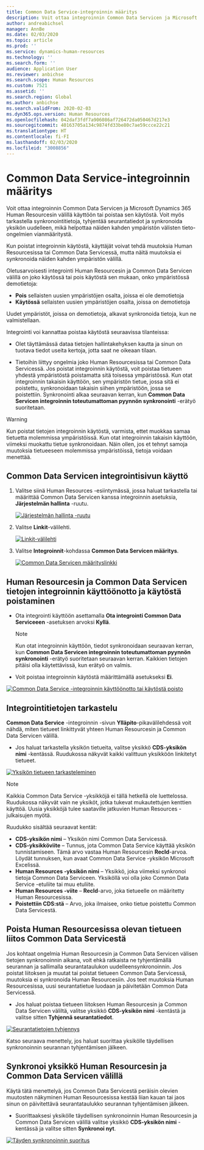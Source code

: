 ```yaml
---
title: Common Data Service-integroinnin määritys
description: Voit ottaa integroinnin Common Data Servicen ja Microsoft Dynamics 365 Human Resourcesin välillä käyttöön tai poistaa sen käytöstä. Voit myös tarkastella synkronointitietoja, tyhjentää seurantatiedot ja synkronoida yksikön uudelleen, mikä helpottaa näiden kahden ympäristön välisten tieto-ongelmien vianmääritystä.
author: andreabichsel
manager: AnnBe
ms.date: 02/03/2020
ms.topic: article
ms.prod: ''
ms.service: dynamics-human-resources
ms.technology: ''
ms.search.form: ''
audience: Application User
ms.reviewer: anbichse
ms.search.scope: Human Resources
ms.custom: 7521
ms.assetid: ''
ms.search.region: Global
ms.author: anbichse
ms.search.validFrom: 2020-02-03
ms.dyn365.ops.version: Human Resources
ms.openlocfilehash: 042daf3fdf7a906086af726472da050467d217e3
ms.sourcegitcommit: 40163705a134c9874fd33be80c7ae59ccce22c21
ms.translationtype: HT
ms.contentlocale: fi-FI
ms.lasthandoff: 02/03/2020
ms.locfileid: "3008856"
---
```

# <a name="configure-common-data-service-integration"></a>Common Data Service-integroinnin määritys

Voit ottaa integroinnin Common Data Servicen ja Microsoft Dynamics 365 Human Resourcesin välillä käyttöön tai poistaa sen käytöstä. Voit myös tarkastella synkronointitietoja, tyhjentää seurantatiedot ja synkronoida yksikön uudelleen, mikä helpottaa näiden kahden ympäristön välisten tieto-ongelmien vianmääritystä.

Kun poistat integroinnin käytöstä, käyttäjät voivat tehdä muutoksia Human Resourcesissa tai Common Data Servicessä, mutta näitä muutoksia ei synkronoida näiden kahden ympäristön välillä.

Oletusarvoisesti integrointi Human Resourcesin ja Common Data Servicen välillä on joko käytössä tai pois käytöstä sen mukaan, onko ympäristössä demotietoja:

- **Pois** sellaisten uusien ympäristöjen osalta, joissa ei ole demotietoja
- **Käytössä** sellaisten uusien ympäristöjen osalta, joissa on demotietoja

Uudet ympäristöt, joissa on demotietoja, alkavat synkronoida tietoja, kun ne valmistellaan.

Integrointi voi kannattaa poistaa käytöstä seuraavissa tilanteissa:

- Olet täyttämässä dataa tietojen hallintakehyksen kautta ja sinun on tuotava tiedot useita kertoja, jotta saat ne oikeaan tilaan.

- Tietoihin liittyy ongelmia joko Human Resourcesissa tai Common Data Servicessä. Jos poistat integroinnin käytöstä, voit poistaa tietueen yhdestä ympäristöstä poistamatta sitä toisessa ympäristössä. Kun otat integroinnin takaisin käyttöön, sen ympäristön tietue, jossa sitä ei poistettu, synkronoidaan takaisin siihen ympäristöön, jossa se poistettiin. Synkronointi alkaa seuraavan kerran, kun **Common Data Servicen integroinnin toteutumattoman pyynnön synkronointi** -erätyö suoritetaan.

> [!WARNING]
> Kun poistat tietojen integroinnin käytöstä, varmista, ettet muokkaa samaa tietuetta molemmissa ympäristöissä. Kun otat integroinnin takaisin käyttöön, viimeksi muokattu tietue synkronoidaan. Näin ollen, jos et tehnyt samoja muutoksia tietueeseen molemmissa ympäristöissä, tietoja voidaan menettää.

## <a name="access-the-common-data-service-integration-page"></a>Common Data Servicen integrointisivun käyttö

1. Valitse siinä Human Resources -esiintymässä, jossa haluat tarkastella tai määrittää Common Data Servicen kanssa integroinnin asetuksia, **Järjestelmän hallinta** -ruutu.

    [![Järjestelmän hallinta -ruutu](./media/hr-select-system-administration.png)](./media/hr-select-system-administration.png)

2. Valitse **Linkit**-välilehti.

    [![Linkit-välilehti](./media/hr-system-administration-links.png)](./media/hr-system-administration-links.png)

3. Valitse **Integroinnit**-kohdassa **Common Data Servicen määritys**.

    [![Common Data Servicen määrityslinkki](./media/hr-select-common-data-service-configuration.png)](./media/hr-select-common-data-service-configuration.png)

## <a name="turn-data-integration-between-human-resources-and-common-data-service-on-or-off"></a>Human Resourcesin ja Common Data Servicen tietojen integroinnin käyttöönotto ja käytöstä poistaminen

- Ota integrointi käyttöön asettamalla **Ota integrointi Common Data Serviceeen** -asetuksen arvoksi **Kyllä**.

    > [!NOTE]
    > Kun otat integroinnin käyttöön, tiedot synkronoidaan seuraavan kerran, kun **Common Data Servicen integroinnin toteutumattoman pyynnön synkronointi** -erätyö suoritetaan seuraavan kerran. Kaikkien tietojen pitäisi olla käytettävissä, kun erätyö on valmis.

- Voit poistaa integroinnin käytöstä määrittämällä asetukseksi **Ei**.

[![Common Data Service -integroinnin käyttöönotto tai käytöstä poisto](./media/hr-enable-or-disable-common-data-service-integration.png)](./media/hr-enable-or-disable-common-data-service-integration.png)

## <a name="view-data-integration-details"></a>Integrointitietojen tarkastelu

**Common Data Service** -integroinnin -sivun **Ylläpito**-pikavälilehdessä voit nähdä, miten tietueet linkittyvät yhteen Human Resourcesin ja Common Data Servicen välillä.

- Jos haluat tarkastella yksikön tietueita, valitse yksikkö **CDS-yksikön nimi** -kentässä. Ruudukossa näkyvät kaikki valittuun yksikköön linkitetyt tietueet.

[![Yksikön tietueen tarkasteleminen](./media/hr-common-data-service-configuration-view-entity.png)](./media/hr-common-data-service-configuration-view-entity.png)

> [!NOTE]
> Kaikkia Common Data Service -yksikköjä ei tällä hetkellä ole luettelossa. Ruudukossa näkyvät vain ne yksiköt, jotka tukevat mukautettujen kenttien käyttöä. Uusia yksikköjä tulee saataville jatkuvien Human Resources -julkaisujen myötä.

Ruudukko sisältää seuraavat kentät:

- **CDS-yksikön nimi** – Yksikön nimi Common Data Servicessä.
- **CDS-yksikköviite** – Tunnus, jota Common Data Service käyttää yksikön tunnistamiseen. Tämä arvo vastaa Human Resourcesin **RecId**-arvoa. Löydät tunnuksen, kun avaat Common Data Service -yksikön Microsoft Excelissä.
- **Human Resources -yksikön nimi** – Yksikkö, joka viimeksi synkronoi tietoja Common Data Serviceen. Yksiköllä voi olla joko Common Data Service -etuliite tai muu etuliite.
- **Human Resources -viite** – **RecId**-arvo, joka tietueelle on määritetty Human Resourcesissa.
- **Poistettiin CDS:stä** – Arvo, joka ilmaisee, onko tietue poistettu Common Data Servicestä.

## <a name="remove-the-association-of-a-record-in-human-resources-from-common-data-service"></a>Poista Human Resourcesissa olevan tietueen liitos Common Data Servicestä

Jos kohtaat ongelmia Human Resourcesin ja Common Data Servicen välisen tietojen synkronoinnin aikana, voit ehkä ratkaista ne tyhjentämällä seurannan ja sallimalla seurantataulukon uudelleensynkronoinnin. Jos poistat liitoksen ja muutat tai poistat tietueen Common Data Servicessä, muutoksia ei synkronoida Human Resourcesiin. Jos teet muutoksia Human Resourcesissa, uusi seurantatietue luodaan ja päivitetään Common Data Servicessä.

- Jos haluat poistaa tietueen liitoksen Human Resourcesin ja Common Data Servicen väliltä, valitse yksikkö **CDS-yksikön nimi** -kentästä ja valitse sitten **Tyhjennä seurantatiedot**.

[![Seurantatietojen tyhjennys](./media/hr-common-data-service-configuration-clear-tracking.png)](./media/hr-common-data-service-configuration-clear-tracking.png)

Katso seuraava menettely, jos haluat suorittaa yksikölle täydellisen synkronoinnin seurannan tyhjentämisen jälkeen.

## <a name="sync-an-entity-between-human-resources-and-common-data-service"></a>Synkronoi yksikkö Human Resourcesin ja Common Data Servicen välillä

Käytä tätä menettelyä, jos Common Data Servicestä peräisin olevien muutosten näkyminen Human Resourcesissa kestää liian kauan tai jaos sinun on päivitettävä seurantataulukko seurannan tyhjentämisen jälkeen.

- Suorittaaksesi yksikölle täydellisen synkronoinnin Human Resourcesin ja Common Data Servicen välillä valitse yksikkö **CDS-yksikön nimi** -kentässä ja valitse sitten **Synkronoi nyt**.

[![Täyden synkronoinnin suoritus](./media/hr-common-data-service-configuration-sync-now.png)](./media/hr-common-data-service-configuration-sync-now.png)


